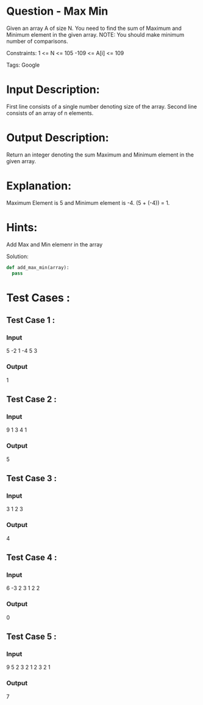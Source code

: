 # Question - Max Min
Given an array A of size N. You need to find the sum of Maximum and Minimum element in the given array.
NOTE: You should make minimum number of comparisons.

Constraints:
1 <= N <= 105
-109 <= A[i] <= 109

Tags:
Google

# Input Description:
First line consists of a single number denoting size of the array.
Second line consists of an array of n elements.

# Output Description:
Return an integer denoting the sum Maximum and Minimum element in the given array.

# Explanation:
 Maximum Element is 5 and Minimum element is -4. (5 + (-4)) = 1. 

# Hints:
Add Max and Min elemenr in the array

Solution:

```python
def add_max_min(array):
  pass

```

# Test Cases :
## Test Case 1 :
### Input
5
-2 1 -4 5 3
### Output
1

## Test Case 2 :
### Input
9
1 3 4 1
### Output
5


## Test Case 3 :
### Input
3
1 2 3
### Output
4


## Test Case 4 :
### Input
6
-3 2 3 1 2 2
### Output
0


## Test Case 5 :
### Input
9
5 2 3 2 1 2 3 2 1
### Output
7
